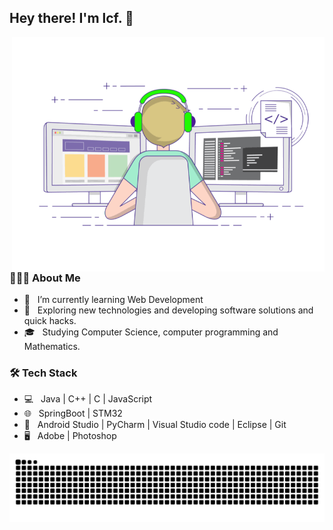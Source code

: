 <h2> Hey there! I'm lcf. 👋</h2>
<img align="right" alt="GIF" src="https://raw.githubusercontent.com/devSouvik/devSouvik/master/gif3.gif" width="500"/>

<h3> 👨🏻‍💻 About Me </h3>

- 🔭 &nbsp; I’m currently learning Web Development
- 🤔 &nbsp; Exploring new technologies and developing software solutions and quick hacks.
- 🎓 &nbsp; Studying Computer Science, computer programming and Mathematics.

<h3>🛠 Tech Stack</h3>

- 💻 &nbsp; Java | C++ | C | JavaScript
- 🌐 &nbsp; SpringBoot | STM32
- 🔧 &nbsp; Android Studio | PyCharm | Visual Studio code | Eclipse | Git
- 🖥 &nbsp; Adobe | Photoshop

<picture>
  <source media="(prefers-color-scheme: dark)" srcset="https://raw.githubusercontent.com/Zero-coder/Zero-coder/output/github-contribution-grid-snake-dark.svg">
  <source media="(prefers-color-scheme: light)" srcset="https://raw.githubusercontent.com/Zero-coder/Zero-coder/output/github-contribution-grid-snake.svg">
  <img alt="github contribution grid snake animation" src="https://raw.githubusercontent.com/Zero-coder/Zero-coder/output/github-contribution-grid-snake.svg">
</picture>
